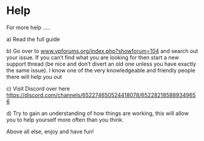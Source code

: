 # Help

For more help .....

a)	Read the full guide

b)	Go over to www.vpforums.org/index.php?showforum=104 and search out your issue.  If you can’t find what you are looking for then start a new support thread (be nice and don’t divert an old one unless you have exactly the same issue).  I know one of the very knowledgeable and friendly people there will help you out

c)	Visit Discord over here https://discord.com/channels/652274650524418078/652282185889349656 

d)	Try to gain an understanding of how things are working, this will allow you to help yourself more often than you think.


Above all else, enjoy and have fun!
